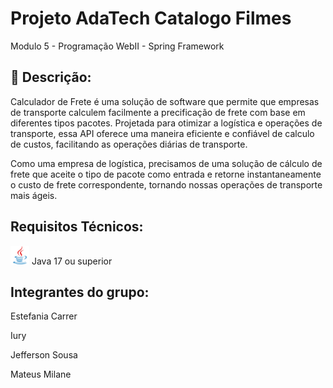 # Projeto AdaTech Catalogo Filmes
Modulo 5 - Programação WebII - Spring Framework

## 🚩 Descrição: 

Calculador de Frete é uma solução de software que permite que empresas de transporte calculem facilmente a precificação de frete com base em diferentes tipos pacotes. Projetada para otimizar a logística e operações de transporte, essa API oferece uma maneira eficiente e confiável de calculo de custos, facilitando as operações diárias de transporte.

Como uma empresa de logística, precisamos de uma solução de cálculo de frete que aceite o tipo de pacote como entrada e retorne instantaneamente o custo de frete correspondente, tornando nossas operações de transporte mais ágeis.

## Requisitos Técnicos:

<img width="30" src="https://raw.githubusercontent.com/devicons/devicon/master/icons/java/java-original.svg"> Java 17 ou superior

## Integrantes do grupo:

Estefania Carrer

Iury

Jefferson Sousa

Mateus Milane



